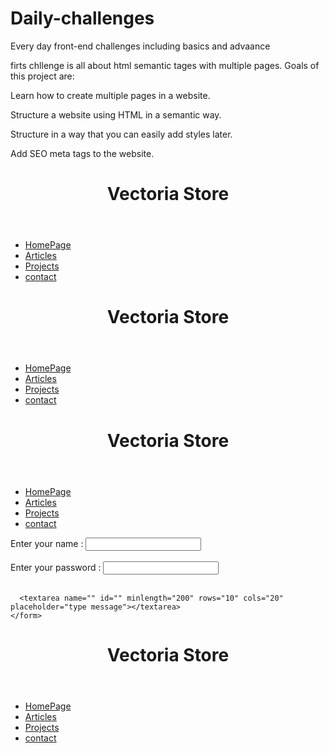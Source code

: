 # Daily-challenges
Every day front-end challenges including basics and advaance

firts chllenge is all about html semantic tages with multiple pages.
 Goals of this project are:

Learn how to create multiple pages in a website.

Structure a website using HTML in a semantic way.

Structure in a way that you can easily add styles later.

Add SEO meta tags to the website.

<!DOCTYPE html>
<html lang="en">
<head>
  <meta charset="UTF-8">
  <meta http-equiv="refresh" content="5">
  <meta name="description" content="find the best products ">
  <meta name="viewport" content="width=device-width, initial-scale=1.0">
  <title>project Page</title>
</head>
<body>
  <!-- logo -->
   <header>
    <h1>Vectoria Store</h1>
   </header>
   <nav>
    <ul>
      <li><a href="index.html">HomePage</a></li>
      <li><a href="articles.html">Articles</a></li>
      <li><a href="Project.html">Projects</a></li>
      <li><a href="contact.html">contact</a></li>
    </ul>
   </nav>
   <main></main>
   <article></article>
   <footer></footer>
   
</body>
</html>

<!DOCTYPE html>
<html lang="en">
<head>
  <meta charset="UTF-8">
  <meta http-equiv="refresh" content="5">
  <meta name="description" content="find the best products ">
  <meta name="viewport" content="width=device-width, initial-scale=1.0">
  <title>Articles</title>
</head>
<body>
  <!-- logo -->
   <header>
    <h1>Vectoria Store</h1>
   </header>
   <nav>
    <ul>
      <li><a href="index.html">HomePage</a></li>
      <li><a href="articles.html">Articles</a></li>
      <li><a href="Project.html">Projects</a></li>
      <li><a href="contact.html">contact</a></li>
    </ul>
   </nav>
   <main></main>
   <article></article>
   <footer></footer>
   
</body>
</html>

<!DOCTYPE html>
<html lang="en">
<head>
  <meta charset="UTF-8">
  <meta http-equiv="refresh" content="5">
  <meta name="description" content="find the best products ">
  <meta name="viewport" content="width=device-width, initial-scale=1.0">
  <title>Contact Page</title>
</head>
<body>
  <!-- logo -->
   <header>
    <h1>Vectoria Store</h1>
   </header>
   <nav>
    <ul>
      <li><a href="index.html">HomePage</a></li>
      <li><a href="articles.html">Articles</a></li>
      <li><a href="Project.html">Projects</a></li>
      <li><a href="contact.html">contact</a></li>
    </ul>
   </nav>
   <main>
    <form action="form">
      <label for="">Enter your name :
      <input type="text" name="" id="name"></label> <br><br>
      <label for="">Enter your password :
      <input type="password" name="" id="name"></label><br><br>

      <textarea name="" id="" minlength="200" rows="10" cols="20" placeholder="type message"></textarea>
    </form>
   </main>
   <article></article>
   <footer></footer>
   
</body>
</html>


<!DOCTYPE html>
<html lang="en">
<head>
  <meta charset="UTF-8">
  <meta http-equiv="refresh" content="5">
  <meta name="description" content="find the best products ">
  <meta name="viewport" content="width=device-width, initial-scale=1.0">
  <title>Home Page</title>
</head>
<body>
  <!-- logo -->
   <header>
    <h1>Vectoria Store</h1>
   </header>
   <nav>
    <ul>
      <li><a href="index.html">HomePage</a></li>
      <li><a href="articles.html">Articles</a></li>
      <li><a href="Project.html">Projects</a></li>
      <li><a href="contact.html">contact</a></li>
    </ul>
   </nav>
   <main></main>
   <article></article>
   <footer></footer>
   
</body>
</html>







